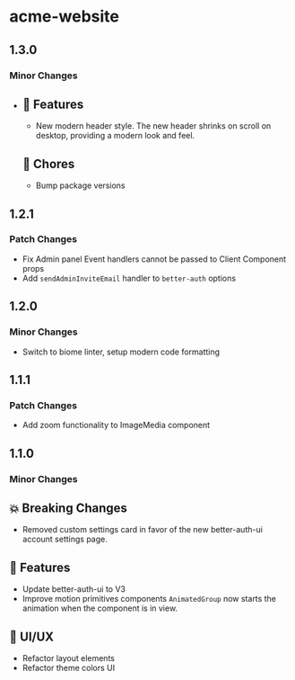 # acme-website

## 1.3.0

### Minor Changes

- ## 🚀 Features
  - New modern header style. The new header shrinks on scroll on desktop, providing a modern look and feel.

  ## 🔧 Chores
  - Bump package versions

## 1.2.1

### Patch Changes

- Fix Admin panel Event handlers cannot be passed to Client Component props
- Add `sendAdminInviteEmail` handler to `better-auth` options

## 1.2.0

### Minor Changes

- Switch to biome linter, setup modern code formatting

## 1.1.1

### Patch Changes

- Add zoom functionality to ImageMedia component

## 1.1.0

### Minor Changes

## 💥 Breaking Changes

- Removed custom settings card in favor of the new better-auth-ui account settings page.

## 🚀 Features

- Update better-auth-ui to V3
- Improve motion primitives components `AnimatedGroup` now starts the animation when the component is in view.

## 🎨 UI/UX

- Refactor layout elements
- Refactor theme colors UI
